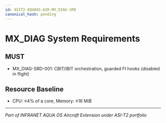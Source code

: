 ```yaml
---
id: ASIT2-AQUAOS-AIR-MX_DIAG-SRD
canonical_hash: pending
---
```


# MX_DIAG System Requirements

## MUST
- MX_DIAG-SRD-001: CBIT/IBIT orchestration, guarded FI hooks (disabled in flight)

## Resource Baseline
- CPU: ≤4% of a core, Memory: ≤16 MiB

---
*Part of INFRANET AQUA OS Aircraft Extension under ASI-T2 portfolio*
